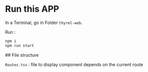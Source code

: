 # Run this APP

In a Terminal, go in Folder `thyrel-web`.

Run :

```bash
npm i
npm run start
```

## File structure

`Routes.tsx` : file to display component depends on the current route
